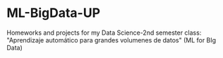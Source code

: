 # ML-BigData-UP
Homeworks and projects for my Data Science-2nd semester class: "Aprendizaje automático para grandes volumenes de datos" (ML for BIg Data)
